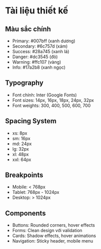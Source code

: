 # Tài liệu thiết kế

## Màu sắc chính
- Primary: #007bff (xanh dương)
- Secondary: #6c757d (xám)
- Success: #28a745 (xanh lá)
- Danger: #dc3545 (đỏ)
- Warning: #ffc107 (vàng)
- Info: #17a2b8 (xanh ngọc)

## Typography
- Font chính: Inter (Google Fonts)
- Font sizes: 14px, 16px, 18px, 24px, 32px
- Font weights: 300, 400, 500, 600, 700

## Spacing System
- xs: 8px
- sm: 16px  
- md: 24px
- lg: 32px
- xl: 48px
- xxl: 64px

## Breakpoints
- Mobile: < 768px
- Tablet: 768px - 1024px
- Desktop: > 1024px

## Components
- Buttons: Rounded corners, hover effects
- Forms: Clean design với validation
- Cards: Shadow effects, hover animations
- Navigation: Sticky header, mobile menu
